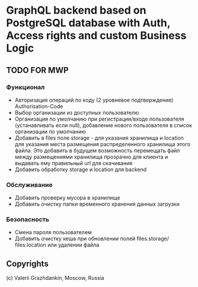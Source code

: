 # GraphQL backend based on PostgreSQL database with Auth, Access rights and custom Business Logic

## TODO FOR MWP

### Функционал

- Авторизация операций по коду (2 уровневое подтверждение) Authorisation-Code 
- Выбор организации из доступных пользователю
- Организация по умолчанию при регистрации/входе пользователя (устанавливать если null), добавление нового пользователя в список организации по умолчанию
- Добавить в files поле storage - для указания хранилища и location для указания места размещения распределенного хранилища этого файла. Это добавить  в будущем возможность перемещать файл между размещениями хранилища прозрачно для клиента и выдавать ему правильный url для скачивания
- Добавить обработку storage и location для backend

### Обслуживание
- Добавить проверку мусора в хранилище
- Добавить очистку папки временного хранения данных загрузки

### Безопасность

- Смена пароля пользователем
- Добавить очистку кеша при обновлении полей files.storage/ files.location или удалении файла

## Copyrights

(c) Valerii Grazhdankin, Moscow, Russia